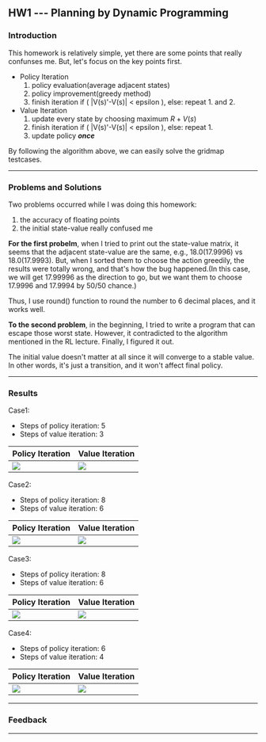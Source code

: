 ## HW1 --- Planning by Dynamic Programming

### Introduction
This homework is relatively simple, yet there are some points that really confunses me. But, let's focus on the key points first.

* Policy Iteration 
    1. policy evaluation(average adjacent states)
    2. policy improvement(greedy method)
    3. finish iteration if ( |V(s)'-V(s)| < epsilon ), else: repeat 1. and 2.
* Value Iteration
    1. update every state by choosing maximum $R + V(s)$
    2. finish iteration if ( |V(s)'-V(s)| < epsilon ), else: repeat 1.
    3. update policy ***once***

By following the algorithm above, we can easily solve the gridmap testcases.



---


### Problems and Solutions
Two problems occurred while I was doing this homework:
1. the accuracy of floating points
2. the initial state-value really confused me

**For the first probelm**, when I tried to print out the state-value matrix, it seems that the adjacent state-value are the same, e.g., 18.0(17.9996) vs 18.0(17.9993). But, when I sorted them to choose the action greedily, the results were totally wrong, and that's how the bug happened.(In this case, we will get 17.99996 as the direction to go,  but we want them to choose 17.9996 and 17.9994 by 50/50 chance.)    

Thus, I use round() function to round the number to 6 decimal places, and it works well.

**To the second problem**, in the beginning, I tried to write a program that can escape those worst state. However, it contradicted to the algorithm mentioned in the RL lecture. Finally, I figured it out.

The initial value doesn't matter at all since it will converge to a stable value. In other words, it's just a transition, and it won't affect final policy.

---

### Results
Case1:
* Steps of policy iteration: 5
* Steps of value iteration: 3

| Policy Iteration | Value Iteration |
| -------- | -------- |
| ![](https://i.imgur.com/dczLZDl.png)| ![](https://i.imgur.com/hHcz2zk.png)|


Case2:
* Steps of policy iteration: 8
* Steps of value iteration: 6

| Policy Iteration | Value Iteration |
| -------- | -------- |
| ![](https://i.imgur.com/rAiJwRO.png)| ![](https://i.imgur.com/qrVuH9R.png)|


Case3:
* Steps of policy iteration: 8
* Steps of value iteration: 6

| Policy Iteration | Value Iteration |
| -------- | -------- |
| ![](https://i.imgur.com/puH2baC.png)| ![](https://i.imgur.com/pcdKY8c.png)|

Case4:
* Steps of policy iteration: 6
* Steps of value iteration: 4

| Policy Iteration | Value Iteration |
| -------- | -------- |
| ![](https://i.imgur.com/AqMlD6p.png)| ![](https://i.imgur.com/GoLqADl.png)|


---

### Feedback


---


